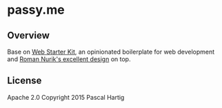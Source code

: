# passy.me

## Overview

Base on [Web Starter Kit](https://developers.google.com/web/starter-kit), an opinionated boilerplate for web development and
[Roman Nurik's excellent design](https://github.com/romannurik/roman.nurik.net/) on top.

## License

Apache 2.0
Copyright 2015 Pascal Hartig
